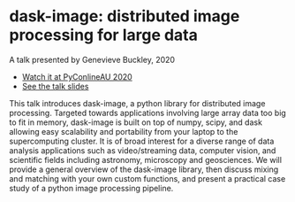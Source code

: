 # dask-image: distributed image processing for large data

A talk presented by Genevieve Buckley, 2020

* [Watch it at PyConlineAU 2020](https://www.youtube.com/watch?v=MpjgzNeISeI&list=PLs4CJRBY5F1IEFq-wumrBDRCu2EqkpY-R&index=2)
* [See the talk slides](https://genevievebuckley.github.io/dask-image-talk-2020/)

This talk introduces dask-image, a python library for distributed image processing. Targeted towards applications involving large array data too big to fit in memory, dask-image is built on top of numpy, scipy, and dask allowing easy scalability and portability from your laptop to the supercomputing cluster. It is of broad interest for a diverse range of data analysis applications such as video/streaming data, computer vision, and scientific fields including astronomy, microscopy and geosciences. We will provide a general overview of the dask-image library, then discuss mixing and matching with your own custom functions, and present a practical case study of a python image processing pipeline.
